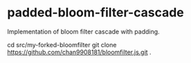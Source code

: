 # padded-bloom-filter-cascade
Implementation of bloom filter cascade with padding.


cd src/my-forked-bloomfilter
git clone https://github.com/chan9908181/bloomfilter.js.git .

